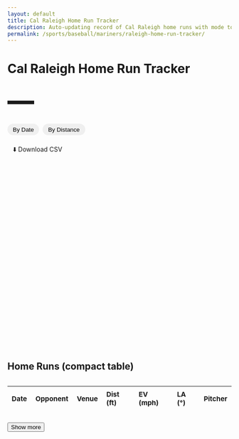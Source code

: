 ```yaml
---
layout: default
title: Cal Raleigh Home Run Tracker
description: Auto-updating record of Cal Raleigh home runs with mode toggle (Date vs Distance) and ballpark filter.
permalink: /sports/baseball/mariners/raleigh-home-run-tracker/
---
```


<h1>Cal Raleigh Home Run Tracker</h1>
<p id="hrCountLine" class="subtitle bigcount" aria-live="polite">—</p>

<!-- Controls: one chart, two modes; ballpark filter appears only in Distance mode -->
<div class="controls">
  <div class="modes">
    <button id="mode-date" type="button" class="chip active" aria-pressed="true">By Date</button>
    <button id="mode-dist" type="button" class="chip" aria-pressed="false">By Distance</button>
  </div>

  <label id="venueWrap" for="venueFilter" class="venue" style="display:none;">
    Ballpark:
    <select id="venueFilter">
      <option value="__ALL__">All ballparks</option>
    </select>
  </label>
</div>

<div class="downloads" style="margin:0 0 1rem 0;">
  <a class="chip" href="{{ '/assets/data/raleigh_hr.csv' | relative_url }}" download>⬇️ Download CSV</a>
</div>

<div class="chart-wrap">
  <canvas id="hrChart" aria-label="Home runs chart"></canvas>
</div>

<h2 style="margin-top:1.25rem;">Home Runs (compact table)</h2>
<div class="table-wrap">
  <table id="hrTable" class="compact">
    <thead>
      <tr>
        <th>Date</th>
        <th>Opponent</th>
        <th>Venue</th>
        <th>Dist (ft)</th>
        <th>EV (mph)</th>
        <th>LA (°)</th>
        <th>Pitcher</th>
      </tr>
    </thead>
    <tbody></tbody>
  </table>
</div>
<button id="showMore" type="button" style="margin-top:.75rem;">Show more</button>

<script src="https://cdn.jsdelivr.net/npm/chart.js@4.4.1/dist/chart.umd.min.js"></script>
<script src="https://cdn.jsdelivr.net/npm/chartjs-adapter-date-fns@3"></script>

<script>
(async function(){
  const url = '{{ "/assets/data/raleigh_hr.json" | relative_url }}?v={{ site.github.build_revision }}';
  let data = [];
  try {
    const res = await fetch(url, { cache: 'no-store' });
    if (!res.ok) throw new Error('fetch ' + res.status);
    data = await res.json();
  } catch (e) {
    console.error('Could not load JSON:', e);
    document.getElementById('hrChart').insertAdjacentHTML(
      'beforebegin','<p style="color:var(--muted)">No data available yet.</p>'
    );
    document.getElementById('hrCountLine').textContent = '0 HR';
    return;
  }

  if (!Array.isArray(data) || data.length === 0) {
    document.getElementById('hrChart').insertAdjacentHTML(
      'beforebegin','<p style="color:var(--muted)">No home runs found.</p>'
    );
    document.getElementById('hrCountLine').textContent = '0 HR';
    return;
  }

  const rows = data.map(d => {
    const gd = d.game_date ? new Date(d.game_date) : null;
    const dist = (d.distance_ft != null ? Number(d.distance_ft)
                : (d.hit_distance_sc != null ? Number(d.hit_distance_sc) : null));
    const homeTeam = d.home_team || '—';
    const awayTeam = d.away_team || '—';
    const isHome   = (d.home === true) || (String(d.inning_topbot||'').toLowerCase()==='bot');
    return {
      game_date: gd && !isNaN(gd) ? gd : null,
      venue_name: d.venue_name || '—',
      home_team: homeTeam,
      away_team: awayTeam,
      opp: isHome ? awayTeam : homeTeam,
      dist: dist,
      ev: d.launch_speed != null ? Number(d.launch_speed) : null,
      la: d.launch_angle != null ? Number(d.launch_angle) : null,
      pitcher: d.pitcher || '—'
    };
  }).filter(r => r.game_date instanceof Date && !isNaN(r.game_date));

  const countEl = document.getElementById('hrCountLine');
  const seasonTotal = rows.length;
  countEl.textContent = `${seasonTotal} HR`;

  const sel = document.getElementById('venueFilter');
  const venueWrap = document.getElementById('venueWrap');
  const venues = Array.from(new Set(rows.filter(r=>r.dist!=null).map(r=>r.venue_name))).sort();
  venues.forEach(v => sel.append(new Option(v, v)));

  const ascAll  = rows.slice().sort((a,b)=> a.game_date - b.game_date);
  const descAll = rows.slice().sort((a,b)=> b.game_date - a.game_date);

  const ctx = document.getElementById('hrChart').getContext('2d');
  let chart;
  let mode = 'date';
  let currentVenue = '__ALL__';

  function seriesByDate() {
    return ascAll.map((r,i)=>({x:r.game_date,y:i+1,venue:r.venue_name,opp:r.opp}));
  }
  function seriesByDistance(v) {
    let arr = rows.filter(r=>r.dist!=null);
    if (v && v!=='__ALL__') arr = arr.filter(r=>r.venue_name===v);
    arr.sort((a,b)=> b.dist - a.dist);
    return arr;
  }

  function renderChart() {
    if (chart) chart.destroy();
    if (mode==='date') {
      const pts=seriesByDate();
      chart=new Chart(ctx,{type:'line',
        data:{datasets:[{label:'Cumulative HR',data:pts,stepped:true,tension:0,pointRadius:1.5,fill:false}]},
        options:{responsive:true,maintainAspectRatio:false,parsing:false,
          scales:{x:{type:'time',time:{unit:'day'},title:{display:true,text:'Game date'}},
                  y:{beginAtZero:true,title:{display:true,text:'Cumulative HR'},ticks:{precision:0}}},
          plugins:{legend:{display:false},
                   title:{display:true,text:'Home Runs Over Time'},
                   tooltip:{callbacks:{label:c=>`#${c.parsed.y} on ${new Date(c.raw.x).toLocaleDateString()} — ${c.raw.venue} vs ${c.raw.opp}`}}}}});
    } else {
      const arr=seriesByDistance(currentVenue);
      chart=new Chart(ctx,{type:'bar',
        data:{labels:arr.map((r,i)=>`${i+1}. ${r.game_date.toLocaleDateString()} — ${r.venue_name}`),
              datasets:[{data:arr.map(r=>r.dist)}]},
        options:{responsive:true,maintainAspectRatio:false,
          scales:{x:{display:false},y:{beginAtZero:true,title:{display:true,text:'Feet'}}},
          plugins:{legend:{display:false},
                   title:{display:true,text:`Home Runs by Distance (${currentVenue==='__ALL__'?'All Parks':currentVenue})`},
                   tooltip:{callbacks:{title:items=>`${arr[items[0].dataIndex].game_date.toLocaleDateString()} — ${arr[items[0].dataIndex].venue_name}`,
                                       label:item=>`${Math.round(item.raw)} ft`}}}}});
    }
  }

  const tbody=document.querySelector('#hrTable tbody');
  let shown=0;const BTN_BATCH=10;
  function fmt(n,d=0){return(n==null||isNaN(n))?'—':Number(n).toFixed(d);}
  function currentTableData(){if(currentVenue==='__ALL__')return descAll;return rows.filter(r=>r.venue_name===currentVenue).sort((a,b)=>b.game_date-a.game_date);}
  function renderRows(dataset,reset=false){if(reset){tbody.innerHTML='';shown=0;}const slice=dataset.slice(shown,shown+BTN_BATCH);slice.forEach(r=>{const tr=document.createElement('tr');tr.innerHTML=`<td>${r.game_date.toLocaleDateString()}</td><td>${r.opp}</td><td>${r.venue_name}</td><td>${fmt(r.dist,0)}</td><td>${fmt(r.ev,0)}</td><td>${fmt(r.la,0)}</td><td>${r.pitcher}</td>`;tbody.appendChild(tr);});shown+=slice.length;document.getElementById('showMore').disabled=shown>=dataset.length;}

  const btnDate=document.getElementById('mode-date');
  const btnDist=document.getElementById('mode-dist');

  function updateBigNumber(){if(mode==='distance'&&currentVenue!=='__ALL__'){countEl.textContent=`${seriesByDistance(currentVenue).length} HR`;}else{countEl.textContent=`${seasonTotal} HR`;}}
  function setMode(m){mode=m;const isDate=mode==='date';btnDate.classList.toggle('active',isDate);btnDist.classList.toggle('active',!isDate);btnDate.setAttribute('aria-pressed',isDate);btnDist.setAttribute('aria-pressed',!isDate);venueWrap.style.display=isDate?'none':'inline-flex';if(isDate){currentVenue='__ALL__';sel.value='__ALL__';}renderChart();renderRows(currentTableData(),true);updateBigNumber();}
  btnDate.addEventListener('click',()=>setMode('date'));
  btnDist.addEventListener('click',()=>setMode('distance'));
  sel.addEventListener('change',e=>{currentVenue=e.target.value;if(mode==='distance')renderChart();renderRows(currentTableData(),true);updateBigNumber();});
  document.getElementById('showMore').addEventListener('click',()=>renderRows(currentTableData(),false));

  setMode('date');
})();
</script>

<style>
.bigcount{font-size:clamp(2.5rem,7vw,3.75rem);font-weight:800;letter-spacing:-0.02em;margin:.35rem auto 1rem;}
.controls{display:flex;gap:.75rem;align-items:center;flex-wrap:wrap;margin:.25rem 0 1rem 0;}
.controls .modes{display:flex;gap:.5rem;}
.controls .venue select{margin-left:.4rem;padding:.35rem .5rem;border:1px solid var(--border);border-radius:8px;}
.chip{display:inline-block;padding:.35rem .75rem;border:1px solid var(--border);border-radius:999px;text-decoration:none;}
.chip.active{background:var(--surface-2,rgba(0,0,0,.05));}
.chart-wrap{width:100%;height:420px;margin:.5rem 0 1rem;}
#hrChart{display:block;width:100% !important;height:100% !important;max-width:none;}
.table-wrap{overflow:auto;border:1px solid var(--border);border-radius:8px;}
table.compact{width:100%;border-collapse:collapse;font-size:.95rem;}
table.compact thead th{position:sticky;top:0;background:var(--surface);text-align:left;padding:.5rem .6rem;border-bottom:1px solid var(--border);}
table.compact tbody td{padding:.45rem .6rem;border-bottom:1px solid var(--border);white-space:nowrap;}
table.compact tbody tr:hover{background:rgba(0,0,0,.03);}
</style>

